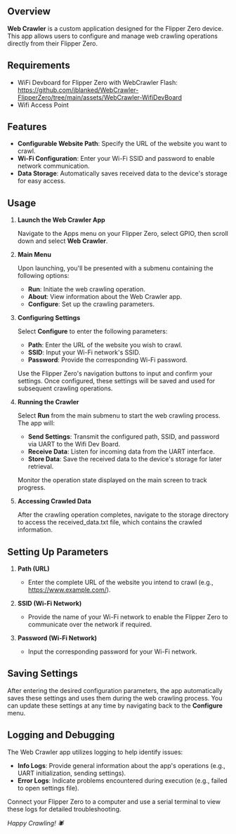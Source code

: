## Overview

**Web Crawler** is a custom application designed for the Flipper Zero device. This app allows users to configure and manage web crawling operations directly from their Flipper Zero.

## Requirements
- WiFi Devboard for Flipper Zero with WebCrawler Flash: https://github.com/jblanked/WebCrawler-FlipperZero/tree/main/assets/WebCrawler-WifiDevBoard
- Wifi Access Point

## Features

- **Configurable Website Path**: Specify the URL of the website you want to crawl.
- **Wi-Fi Configuration**: Enter your Wi-Fi SSID and password to enable network communication.
- **Data Storage**: Automatically saves received data to the device's storage for easy access.


## Usage

1. **Launch the Web Crawler App**

   Navigate to the Apps menu on your Flipper Zero, select GPIO, then scroll down and select **Web Crawler**.

2. **Main Menu**

   Upon launching, you'll be presented with a submenu containing the following options:

   - **Run**: Initiate the web crawling operation.
   - **About**: View information about the Web Crawler app.
   - **Configure**: Set up the crawling parameters.

3. **Configuring Settings**

   Select **Configure** to enter the following parameters:

   - **Path**: Enter the URL of the website you wish to crawl.
   - **SSID**: Input your Wi-Fi network's SSID.
   - **Password**: Provide the corresponding Wi-Fi password.

   Use the Flipper Zero's navigation buttons to input and confirm your settings. Once configured, these settings will be saved and used for subsequent crawling operations.

4. **Running the Crawler**

   Select **Run** from the main submenu to start the web crawling process. The app will:

   - **Send Settings**: Transmit the configured path, SSID, and password via UART to the Wifi Dev Board.
   - **Receive Data**: Listen for incoming data from the UART interface.
   - **Store Data**: Save the received data to the device's storage for later retrieval.

   Monitor the operation state displayed on the main screen to track progress.

5. **Accessing Crawled Data**

   After the crawling operation completes, navigate to the storage directory to access the received_data.txt file, which contains the crawled information.

## Setting Up Parameters

1. **Path (URL)**
   - Enter the complete URL of the website you intend to crawl (e.g., https://www.example.com/).

2. **SSID (Wi-Fi Network)**
   - Provide the name of your Wi-Fi network to enable the Flipper Zero to communicate over the network if required.

3. **Password (Wi-Fi Network)**
   - Input the corresponding password for your Wi-Fi network.

## Saving Settings

After entering the desired configuration parameters, the app automatically saves these settings and uses them during the web crawling process. You can update these settings at any time by navigating back to the **Configure** menu.

## Logging and Debugging

The Web Crawler app utilizes logging to help identify issues:

- **Info Logs**: Provide general information about the app's operations (e.g., UART initialization, sending settings).
- **Error Logs**: Indicate problems encountered during execution (e.g., failed to open settings file).

Connect your Flipper Zero to a computer and use a serial terminal to view these logs for detailed troubleshooting.


*Happy Crawling! 🕷️*
